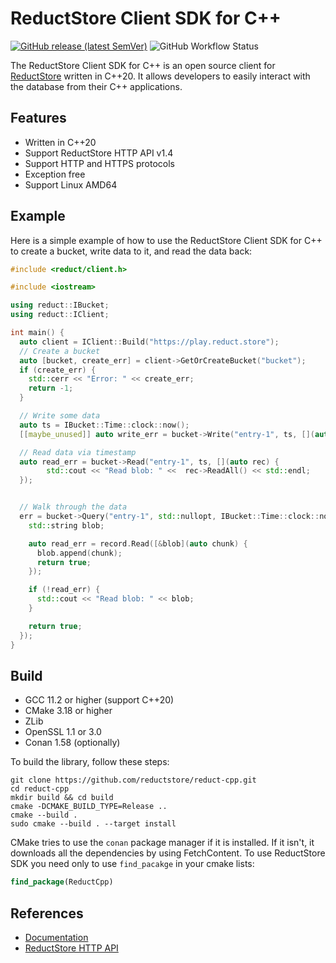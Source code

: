 # ReductStore Client SDK for C++

[![GitHub release (latest SemVer)](https://img.shields.io/github/v/release/reductstore/reduct-cpp)]()
![GitHub Workflow Status](https://img.shields.io/github/actions/workflow/status/reductstore/reduct-cpp/ci.yml?branch=main)

The ReductStore Client SDK for C++ is an open source client for [ReductStore](https://reduct.store) written
in C++20. It allows developers to easily interact with the database from their C++ applications.

## Features

* Written in C++20
* Support ReductStore HTTP API v1.4
* Support HTTP and HTTPS protocols
* Exception free
* Support Linux AMD64

## Example

Here is a simple example of how to use the ReductStore Client SDK for C++ to create a bucket, write data to it, and
read the data back:

```cpp
#include <reduct/client.h>

#include <iostream>

using reduct::IBucket;
using reduct::IClient;

int main() {
  auto client = IClient::Build("https://play.reduct.store");
  // Create a bucket
  auto [bucket, create_err] = client->GetOrCreateBucket("bucket");
  if (create_err) {
    std::cerr << "Error: " << create_err;
    return -1;
  }

  // Write some data
  auto ts = IBucket::Time::clock::now();
  [[maybe_unused]] auto write_err = bucket->Write("entry-1", ts, [](auto rec) { rec->WriteAll("some_data1"); });

  // Read data via timestamp
  auto read_err = bucket->Read("entry-1", ts, [](auto rec) {
        std::cout << "Read blob: " <<  rec->ReadAll() << std::endl;
  });


  // Walk through the data
  err = bucket->Query("entry-1", std::nullopt, IBucket::Time::clock::now(), {}, [](auto&& record) {
    std::string blob;

    auto read_err = record.Read([&blob](auto chunk) {
      blob.append(chunk);
      return true;
    });

    if (!read_err) {
      std::cout << "Read blob: " << blob;
    }

    return true;
  });
}
```

## Build

* GCC 11.2 or higher (support C++20)
* CMake 3.18 or higher
* ZLib
* OpenSSL 1.1 or 3.0
* Conan 1.58 (optionally)

To build the library, follow these steps:

```shell
git clone https://github.com/reductstore/reduct-cpp.git
cd reduct-cpp
mkdir build && cd build
cmake -DCMAKE_BUILD_TYPE=Release ..
cmake --build .
sudo cmake --build . --target install
```

CMake tries to use the `conan` package manager if it is installed. If it isn't, it downloads all the dependencies by using
FetchContent. To use ReductStore SDK you need only to use `find_pacakge` in your cmake lists:

```cmake
find_package(ReductCpp)
```

## References

* [Documentation](https://cpp.reduct.store)
* [ReductStore HTTP API](https://docs.reduct.store/http-api)

